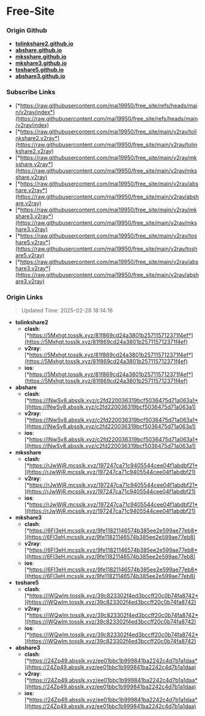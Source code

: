 # Free-Site

### Origin Github

- [**tolinkshare2.github.io**](https://github.com/tolinkshare2/tolinkshare2.github.io)
- [**abshare.github.io**](https://github.com/abshare/abshare.github.io)
- [**mksshare.github.io**](https://github.com/mksshare/mksshare.github.io)
- [**mkshare3.github.io**](https://github.com/mkshare3/mkshare3.github.io)
- [**toshare5.github.io**](https://github.com/toshare5/toshare5.github.io)
- [**abshare3.github.io**](https://github.com/abshare3/abshare3.github.io)

### Subscribe Links

- [*https://raw.githubusercontent.com/mai19950/free_site/refs/heads/main/v2ray/index*](https://raw.githubusercontent.com/mai19950/free_site/refs/heads/main/v2ray/index)
- [*https://raw.githubusercontent.com/mai19950/free_site/main/v2ray/tolinkshare2.v2ray*](https://raw.githubusercontent.com/mai19950/free_site/main/v2ray/tolinkshare2.v2ray)
- [*https://raw.githubusercontent.com/mai19950/free_site/main/v2ray/mksshare.v2ray*](https://raw.githubusercontent.com/mai19950/free_site/main/v2ray/mksshare.v2ray)
- [*https://raw.githubusercontent.com/mai19950/free_site/main/v2ray/abshare.v2ray*](https://raw.githubusercontent.com/mai19950/free_site/main/v2ray/abshare.v2ray)
- [*https://raw.githubusercontent.com/mai19950/free_site/main/v2ray/mkshare3.v2ray*](https://raw.githubusercontent.com/mai19950/free_site/main/v2ray/mkshare3.v2ray)
- [*https://raw.githubusercontent.com/mai19950/free_site/main/v2ray/toshare5.v2ray*](https://raw.githubusercontent.com/mai19950/free_site/main/v2ray/toshare5.v2ray)
- [*https://raw.githubusercontent.com/mai19950/free_site/main/v2ray/abshare3.v2ray*](https://raw.githubusercontent.com/mai19950/free_site/main/v2ray/abshare3.v2ray)

### Origin Links

> Updated Time: 2025-02-28 18:14:16

- **tolinkshare2**
  - **clash**: [*https://5Mxhgt.tosslk.xyz/81f869cd24a3801b257115712371f4ef*](https://5Mxhgt.tosslk.xyz/81f869cd24a3801b257115712371f4ef)
  - **v2ray**: [*https://5Mxhgt.tosslk.xyz/81f869cd24a3801b257115712371f4ef*](https://5Mxhgt.tosslk.xyz/81f869cd24a3801b257115712371f4ef)
  - **ios**: [*https://5Mxhgt.tosslk.xyz/81f869cd24a3801b257115712371f4ef*](https://5Mxhgt.tosslk.xyz/81f869cd24a3801b257115712371f4ef)
- **abshare**
  - **clash**: [*https://lNwSv8.absslk.xyz/c2fd220036319bcf5036475d71a063a1*](https://lNwSv8.absslk.xyz/c2fd220036319bcf5036475d71a063a1)
  - **v2ray**: [*https://lNwSv8.absslk.xyz/c2fd220036319bcf5036475d71a063a1*](https://lNwSv8.absslk.xyz/c2fd220036319bcf5036475d71a063a1)
  - **ios**: [*https://lNwSv8.absslk.xyz/c2fd220036319bcf5036475d71a063a1*](https://lNwSv8.absslk.xyz/c2fd220036319bcf5036475d71a063a1)
- **mksshare**
  - **clash**: [*https://rJwWjR.mcsslk.xyz/197247ca71c9405544cee04f1abdbf21*](https://rJwWjR.mcsslk.xyz/197247ca71c9405544cee04f1abdbf21)
  - **v2ray**: [*https://rJwWjR.mcsslk.xyz/197247ca71c9405544cee04f1abdbf21*](https://rJwWjR.mcsslk.xyz/197247ca71c9405544cee04f1abdbf21)
  - **ios**: [*https://rJwWjR.mcsslk.xyz/197247ca71c9405544cee04f1abdbf21*](https://rJwWjR.mcsslk.xyz/197247ca71c9405544cee04f1abdbf21)
- **mkshare3**
  - **clash**: [*https://6FI3eH.mcsslk.xyz/9fe11821146574b385ee2e599ae77eb8*](https://6FI3eH.mcsslk.xyz/9fe11821146574b385ee2e599ae77eb8)
  - **v2ray**: [*https://6FI3eH.mcsslk.xyz/9fe11821146574b385ee2e599ae77eb8*](https://6FI3eH.mcsslk.xyz/9fe11821146574b385ee2e599ae77eb8)
  - **ios**: [*https://6FI3eH.mcsslk.xyz/9fe11821146574b385ee2e599ae77eb8*](https://6FI3eH.mcsslk.xyz/9fe11821146574b385ee2e599ae77eb8)
- **toshare5**
  - **clash**: [*https://iWQwlm.tosslk.xyz/39c823302f4ed3bccff20c0b74fa8742*](https://iWQwlm.tosslk.xyz/39c823302f4ed3bccff20c0b74fa8742)
  - **v2ray**: [*https://iWQwlm.tosslk.xyz/39c823302f4ed3bccff20c0b74fa8742*](https://iWQwlm.tosslk.xyz/39c823302f4ed3bccff20c0b74fa8742)
  - **ios**: [*https://iWQwlm.tosslk.xyz/39c823302f4ed3bccff20c0b74fa8742*](https://iWQwlm.tosslk.xyz/39c823302f4ed3bccff20c0b74fa8742)
- **abshare3**
  - **clash**: [*https://24Zp49.absslk.xyz/ee01bbc1b999841ba2242c4d7b1a1daa*](https://24Zp49.absslk.xyz/ee01bbc1b999841ba2242c4d7b1a1daa)
  - **v2ray**: [*https://24Zp49.absslk.xyz/ee01bbc1b999841ba2242c4d7b1a1daa*](https://24Zp49.absslk.xyz/ee01bbc1b999841ba2242c4d7b1a1daa)
  - **ios**: [*https://24Zp49.absslk.xyz/ee01bbc1b999841ba2242c4d7b1a1daa*](https://24Zp49.absslk.xyz/ee01bbc1b999841ba2242c4d7b1a1daa)
